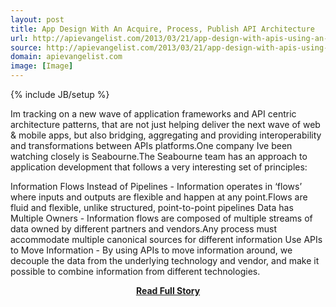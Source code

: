 ```yaml
---
layout: post
title: App Design With An Acquire, Process, Publish API Architecture
url: http://apievangelist.com/2013/03/21/app-design-with-apis-using-an-acquire-process-publish-ap2-architecture/
source: http://apievangelist.com/2013/03/21/app-design-with-apis-using-an-acquire-process-publish-ap2-architecture/
domain: apievangelist.com
image: [Image]
---
```

{% include JB/setup %}<p>Im tracking on a new wave of application frameworks and API centric architecture patterns, that are not just helping deliver the next wave of web &amp; mobile apps, but also bridging, aggregating and providing interoperability and transformations between APIs platforms.One company Ive been watching closely is Seabourne.The Seabourne team has an approach to application development that follows a very interesting set of principles:

Information Flows Instead of Pipelines - Information operates in &lsquo;flows&rsquo; where inputs and outputs are flexible and happen at any point.Flows are fluid and flexible, unlike structured, point-to-point pipelines
Data has Multiple Owners - Information flows are composed of multiple streams of data owned by different partners and vendors.Any process must accommodate multiple canonical sources for different information
Use APIs to Move Information - By using APIs to move information around, we decouple the data from the underlying technology and vendor, and make it possible to combine information from different technologies.</p>
<center><p><a href="http://apievangelist.com/2013/03/21/app-design-with-apis-using-an-acquire-process-publish-ap2-architecture/" style='padding:25px; font-sze:18px; font-weight: bold;'>Read Full Story</a></p></center>
